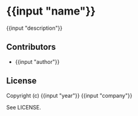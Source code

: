 # {{input "name"}}

{{input "description"}}

## Contributors

* {{input "author"}}

## License

Copyright (c) {{input "year"}} {{input "company"}}

See LICENSE.

